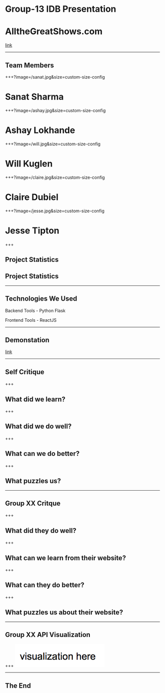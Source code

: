 # Group-13 IDB Presentation
# AlltheGreatShows.com

[link](https:allthegreatshows.com)

---

## Team Members

+++?image=/sanat.jpg&size=custom-size-config

# Sanat Sharma

+++?image=/ashay.jpg&size=custom-size-config

# Ashay Lokhande

+++?image=/will.jpg&size=custom-size-config

# Will Kuglen

+++?image=/claire.jpg&size=custom-size-config

# Claire Dubiel

+++?image=/jesse.jpg&size=custom-size-config

# Jesse Tipton

+++
## Project Statistics
Project Statistics
- 
---

## Technologies We Used

Backend Tools
    - Python Flask

Frontend Tools
    - ReactJS

---

## Demonstation
[link](https:allthegreatshows.com)

---

## Self Critique

+++
## What did we learn?

+++
## What did we do well?

+++
## What can we do better?

+++
## What puzzles us?

---

## Group XX Critque

+++
## What did they do well?

+++
## What can we learn from their website?

+++
## What can they do better?

+++
## What puzzles us about their website?

---

## Group XX API Visualization
+++
![logo](/empty_visualization.jpg)

---
## The End